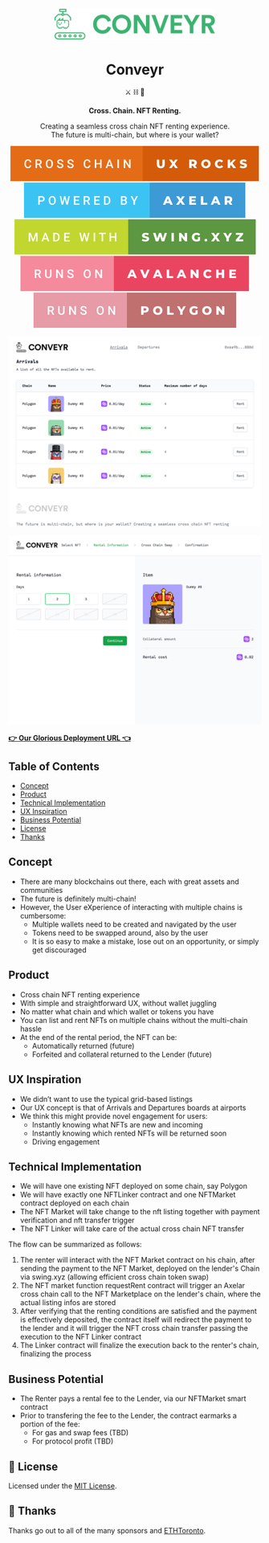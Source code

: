 <p align="center">
  <a href="https://conveyr.xyz/">
    <img alt="Conveyr" src="assets/logo.svg?1" width="320" />
  </a>
</p>

<h1 align="center">
  Conveyr
</h1>

<p align="center">
  ⚔️ ⛓️ 🤑
</p>

<p align="center">
  <strong>
    Cross. Chain. NFT Renting.
  </strong>
</p>

<p align="center">
  Creating a seamless cross chain NFT renting experience.<br>The future is multi-chain, but where is your wallet?
</p>

<p align="center">
  <a>
    <img src="assets/cross-chain-ux-rocks.svg" alt="Cross Chain UX Rocks">
  </a>
  <a>
    <img src="assets/powered-by-axelar.svg" alt="Powered by Axelar">
  </a>
  <a>
    <img src="assets/made-with-swing.xyz.svg" alt="Made with Swing.xyz">
  </a>
  <a>
    <img src="assets/runs-on-avalanche.svg" alt="Runs on Avalanche">
  </a>
  <a>
    <img src="assets/runs-on-polygon.svg" alt="Runs on Polygon">
  </a>
</p>

[<img src="assets/screenshot-1.png" alt="Conveyr">](https://conveyr.xyz/)

[<img src="assets/screenshot-2.png" alt="Conveyr">](https://conveyr.xyz/)

[**👉 Our Glorious Deployment URL 👈**](https://conveyr.xyz/)

## Table of Contents

- [Concept](#concept)
- [Product](#product)
- [Technical Implementation](#technical-implementation)
- [UX Inspiration](#ux-inspiration)
- [Business Potential](#business-potential)
- [License](#license)
- [Thanks](#thanks)

## Concept

- There are many blockchains out there, each with great assets and communities
- The future is definitely multi-chain!
- However, the User eXperience of interacting with multiple chains is cumbersome:
  - Multiple wallets need to be created and navigated by the user
  - Tokens need to be swapped around, also by the user
  - It is so easy to make a mistake, lose out on an opportunity, or simply get discouraged

## Product

- Cross chain NFT renting experience
- With simple and straightforward UX, without wallet juggling
- No matter what chain and which wallet or tokens you have
- You can list and rent NFTs on multiple chains without the multi-chain hassle
- At the end of the rental period, the NFT can be:
  - Automatically returned (future)
  - Forfeited and collateral returned to the Lender (future)

## UX Inspiration

- We didn’t want to use the typical grid-based listings
- Our UX concept is that of Arrivals and Departures boards at airports
- We think this might provide novel engagement for users:
  - Instantly knowing what NFTs are new and incoming
  - Instantly knowing which rented NFTs will be returned soon
  - Driving engagement

## Technical Implementation

- We will have one existing NFT deployed on some chain, say Polygon 
- We will have exactly one NFTLinker contract and one NFTMarket contract deployed on each chain
- The NFT Market will take change to the nft listing together with payment verification and nft transfer trigger
- The NFT Linker will take care of the actual cross chain NFT transfer

The flow can be summarized as follows:
1. The renter will interact with the NFT Market contract on his chain, after sending the payment to the NFT Market,
  deployed on the lender's Chain via swing.xyz (allowing efficient cross chain token swap)
2. The NFT market function requestRent contract will trigger an Axelar cross chain call to the NFT Marketplace on
the lender's chain, where the actual listing infos are stored
3. After verifying that the renting conditions are satisfied and the payment is effectively deposited, the 
contract itself will redirect the payment to the lender and it will trigger the NFT cross chain transfer 
passing the execution to the NFT Linker contract
4. The Linker contract will finalize the execution back to the renter's chain, finalizing the process

## Business Potential

- The Renter pays a rental fee to the Lender, via our NFTMarket smart contract
- Prior to transfering the fee to the Lender, the contract earmarks a portion of the fee:
  - For gas and swap fees (TBD)
  - For protocol profit (TBD)

## 🧐 License

Licensed under the [MIT License](./LICENSE).

## 💜 Thanks

Thanks go out to all of the many sponsors and [ETHToronto](https://www.ethtoronto.ca/).
